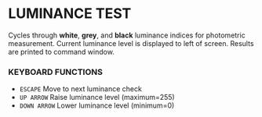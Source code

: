 # LUMINANCE TEST
Cycles through **white**, **grey**, and **black** luminance indices for photometric measurement.
Current luminance level is displayed to left of screen. Results are printed to command window.

### KEYBOARD FUNCTIONS
* `ESCAPE`
Move to next luminance check
* `UP ARROW`
Raise luminance level (maximum=255)
* `DOWN ARROW`
Lower luminance level (minimum=0)

